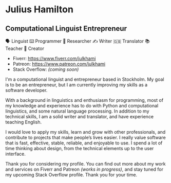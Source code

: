 



# Julius Hamilton

## Computational Linguist Entrepreneur

🗣️ Linguist ⌨️ Programmer 👀 Researcher ✍️ Writer 🇬🇧 Translator 📚 Teacher 🎦 Creator

- Fiverr: https://www.fiverr.com/julkhami
- Patreon: https://www.patreon.com/julkhami
- Stack Overflow: *(coming soon)*

I'm a computational linguist and entrepreneur based in Stockholm. My goal is to be an entrepreneur, but I am currently improving my skills as a software developer.

With a background in linguistics and enthusiasm for programming, most of my knowledge and experience has to do with Python and computational linguistics, and some natural language processing. In addition to my technical skills, I am a solid writer and translator, and have experience teaching English.

I would love to apply my skills, learn and grow with other professionals, and contribute to projects that make people’s lives easier. I really value software that is fast, effective, stable, reliable, and enjoyable to use. I spend a lot of time thinking about design, from the technical elements up to the user interface.

Thank you for considering my profile. You can find out more about my work and services on Fiverr and Patreon *(works in progress)*, and stay tuned for my upcoming Stack Overflow profile. Thank you for your time.
